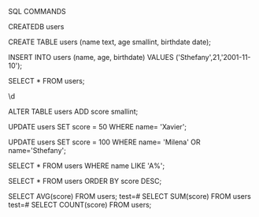 SQL COMMANDS

<!-- Create database -->
CREATEDB users
<!-- Create Table -->
CREATE TABLE users (name text, age smallint, birthdate date);
<!-- Insert values -->
INSERT INTO users (name, age, birthdate) VALUES ('Sthefany',21,'2001-11-10');
<!-- Show table values -->
SELECT * FROM users;
<!-- Show table -->
\d
<!-- Add column to table -->
ALTER TABLE users ADD score smallint;
<!-- Update value -->
UPDATE users SET score = 50 WHERE name= 'Xavier';
<!-- Update Multiple Values -->
UPDATE users SET score = 100 WHERE name= 'Milena' OR name='Sthefany';
<!-- Select from words matching -->
SELECT * FROM users WHERE name LIKE 'A%';
<!-- Descending Order -->
SELECT * FROM users ORDER BY score DESC;
<!-- AVG Sum of column -->
SELECT AVG(score) FROM users;
test=# SELECT SUM(score) FROM users
test=# SELECT COUNT(score) FROM users;